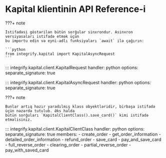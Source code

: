 # Kapital klientinin API Reference-i

???+ note

    İstifadəsi göstərilən bütün sorğular sinxrondur. Asinxron versiyasaları istifadə etmək üçün
    bu importu edin və eyni-adlı funksiyaları `await` ilə çağırın:
    
    ```python
    from integrify.kapital import KapitalAsyncRequest
    ```

::: integrify.kapital.client.KapitalRequest
    handler: python
    options:
      separate_signature: true

::: integrify.kapital.client.KapitalAsyncRequest
    handler: python
    options:
      separate_signature: true

???+ note

    Bunlar artıq hazır yaradılmış klass obyektləridir, birbaşa istifadə üçün nəzərdə tutulub. Əks halda
    bütün sorğuları `KapitalClientClass().save_card()` kimi istifadə etməlisiniz.

::: integrify.kapital.client.KapitalClientClass
    handler: python
    options:
      separate_signature: true
      members:
        - create_order
        - get_order_information
        - detailed_order_information
        - refund_order
        - save_card
        - pay_and_save_card
        - full_reverse_order
        - clearing_order
        - partial_reverse_order
        - pay_with_saved_card
